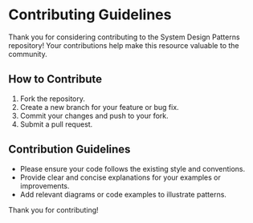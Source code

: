 # Contributing Guidelines

Thank you for considering contributing to the System Design Patterns repository! Your contributions help make this resource valuable to the community.

## How to Contribute

1. Fork the repository.
2. Create a new branch for your feature or bug fix.
3. Commit your changes and push to your fork.
4. Submit a pull request.

## Contribution Guidelines

- Please ensure your code follows the existing style and conventions.
- Provide clear and concise explanations for your examples or improvements.
- Add relevant diagrams or code examples to illustrate patterns.

Thank you for contributing!
